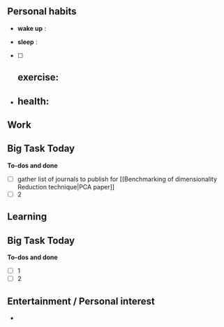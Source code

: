 ## Personal habits

- **wake up** :

- **sleep** :

- [ ] **exercise**:
	- 

-  **health**: 
	- 



## Work

Big Task Today 
- 


**To-dos and done**
- [ ] gather list of journals to publish for [[Benchmarking of dimensionality Reduction technique|PCA paper]]
- [ ] 2

## Learning

Big Task Today 
- 


**To-dos and done**
- [ ] 1
- [ ] 2
## Entertainment / Personal interest
- 
